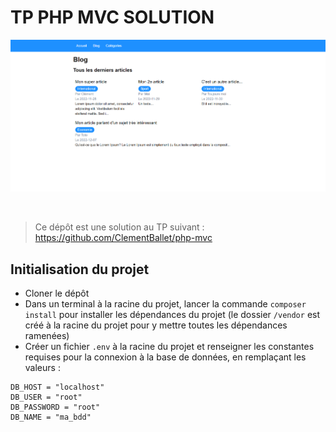 # TP PHP MVC SOLUTION

![screenshot.png](screenshot.png)

<br>

> Ce dépôt est une solution au TP suivant : https://github.com/ClementBallet/php-mvc

## Initialisation du projet

- Cloner le dépôt
- Dans un terminal à la racine du projet, lancer la commande `composer install` pour installer les dépendances du
  projet (le dossier `/vendor` est créé à la racine du projet pour y mettre toutes les dépendances ramenées)
- Créer un fichier `.env` à la racine du projet et renseigner les constantes requises pour la connexion à la base de
  données, en remplaçant les valeurs :

```  
DB_HOST = "localhost"
DB_USER = "root"
DB_PASSWORD = "root"
DB_NAME = "ma_bdd" 
```

